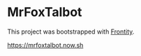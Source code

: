 # MrFoxTalbot

This project was bootstrapped with [Frontity](https://frontity.org/).

https://mrfoxtalbot.now.sh



